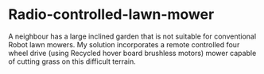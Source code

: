 # Radio-controlled-lawn-mower

A neighbour has a large inclined garden that is not suitable for conventional Robot lawn mowers. My solution incorporates a remote controlled four wheel drive (using Recycled hover board brushless motors) mower capable of cutting grass on this difficult terrain.
